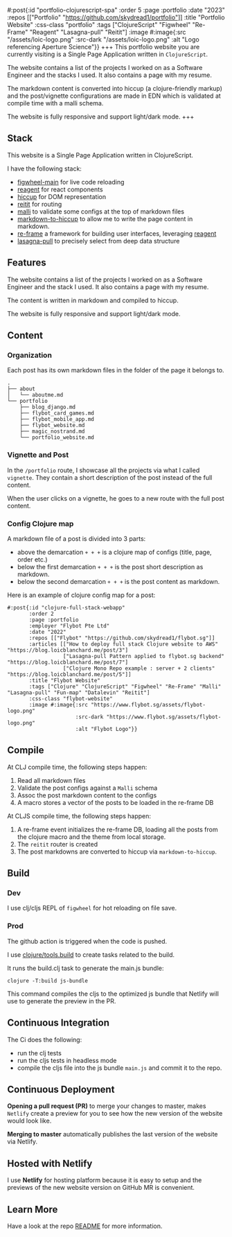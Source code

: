 #:post{:id "portfolio-clojurescript-spa"
       :order 5
       :page :portfolio
       :date "2023"
       :repos [["Portfolio" "https://github.com/skydread1/portfolio"]]
       :title "Portfolio Website"
       :css-class "portfolio"
       :tags ["ClojureScript" "Figwheel" "Re-Frame" "Reagent" "Lasagna-pull" "Reitit"]
       :image #:image{:src "/assets/loic-logo.png"
                      :src-dark "/assets/loic-logo.png"
                      :alt "Logo referencing Aperture Science"}}
+++
This portfolio website you are currently visiting is a Single Page Application written in `ClojureScript`.

The website contains a list of the projects I worked on as a Software Engineer and the stacks I used. It also contains a page with my resume.

The markdown content is converted into hiccup (a clojure-friendly markup) and the post/vignette configurations are made in EDN which is validated at compile time with a malli schema.

The website is fully responsive and support light/dark mode.
+++
## Stack

This website is a Single Page Application written in ClojureScript.

I have the following stack:
- [figwheel-main](https://figwheel.org/) for live code reloading
- [reagent](https://github.com/reagent-project/reagent) for react components
- [hiccup](https://github.com/weavejester/hiccup) for DOM representation
- [reitit](https://github.com/metosin/reitit) for routing
- [malli](https://github.com/metosin/malli) to validate some configs at the top of markdown files
- [markdown-to-hiccup](https://github.com/mpcarolin/markdown-to-hiccup) to allow me to write the page content in markdown.
- [re-frame](https://github.com/day8/re-frame) a framework for building user interfaces, leveraging [reagent](https://github.com/reagent-project/reagent)
- [lasagna-pull](https://github.com/flybot-sg/lasagna-pull) to precisely select from deep data structure

## Features

The website contains a list of the projects I worked on as a Software Engineer and the stack I used. It also contains a page with my resume.

The content is written in markdown and compiled to hiccup.

The website is fully responsive and support light/dark mode.

## Content

### Organization

Each post has its own markdown files in the folder of the page it belongs to.

```
.
├── about
│   └── aboutme.md
└── portfolio
    ├── blog_django.md
    ├── flybot_card_games.md
    ├── flybot_mobile_app.md
    ├── flybot_website.md
    ├── magic_nostrand.md
    └── portfolio_website.md
```

### Vignette and Post

In the `/portfolio` route, I showcase all the projects via what I called `vignette`. They contain a short description of the post instead of the full content.

When the user clicks on a vignette, he goes to a new route with the full post content.

### Config Clojure map

A markdown file of a post is divided into 3 parts:
- above the demarcation `+ + +` is a clojure map of configs (title, page, order etc.)
- below the first demarcation `+ + +` is the post short description as markdown.
- below the second demarcation `+ + +` is the post content as markdown.

Here is an example of clojure config map for a post:

```
#:post{:id "clojure-full-stack-webapp"
       :order 2
       :page :portfolio
       :employer "Flybot Pte Ltd" 
       :date "2022"
       :repos [["Flybot" "https://github.com/skydread1/flybot.sg"]]
       :articles [["How to deploy full stack Clojure website to AWS" "https://blog.loicblanchard.me/post/3"]
                  ["Lasagna-pull Pattern applied to flybot.sg backend" "https://blog.loicblanchard.me/post/7"]
                  ["Clojure Mono Repo example : server + 2 clients" "https://blog.loicblanchard.me/post/5"]]
       :title "Flybot Website"
       :tags ["Clojure" "ClojureScript" "Figwheel" "Re-Frame" "Malli" "Lasagna-pull" "Fun-map" "Datalevin" "Reitit"]
       :css-class "flybot-website"
       :image #:image{:src "https://www.flybot.sg/assets/flybot-logo.png"
                      :src-dark "https://www.flybot.sg/assets/flybot-logo.png"
                      :alt "Flybot Logo"}}
```

## Compile

At CLJ compile time, the following steps happen:
1. Read all markdown files
2. Validate the post configs against a `Malli` schema
3. Assoc the post markdown content to the configs 
4. A macro stores a vector of the posts to be loaded in the re-frame DB

At CLJS compile time, the following steps happen:
1. A re-frame event initializes the re-frame DB, loading all the posts from the clojure macro and the theme from local storage.
2. The `reitit` router is created
3. The post markdowns are converted to hiccup via `markdown-to-hiccup`. 

## Build

### Dev

I use clj/cljs REPL of `figwheel` for hot reloading on file save.

### Prod

The github action is triggered when the code is pushed.

I use [clojure/tools.build](https://github.com/clojure/tools.build) to create tasks related to the build.

It runs the build.clj task to generate the main.js bundle:

```
clojure -T:build js-bundle
```

This command compiles the cljs to the optimized js bundle that Netlify will use to generate the preview in the PR.

## Continuous Integration

The Ci does the following:
- run the clj tests
- run the cljs tests in headless mode
- compile the cljs file into the js bundle `main.js` and commit it to the repo.

## Continuous Deployment

**Opening a pull request (PR)** to merge your changes to master, makes `Netlify` create a preview for you to see how the new version of the website would look like.

**Merging to master** automatically publishes the last version of the website via Netlify.

## Hosted with Netlify

I use **Netlify** for hosting platform because it is easy to setup and the previews of the new website version on GitHub MR is convenient.

## Learn More

Have a look at the repo [README](https://github.com/skydread1/portfolio/blob/master/README.md) for more information.
